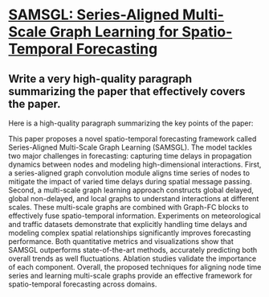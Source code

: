 # [SAMSGL: Series-Aligned Multi-Scale Graph Learning for Spatio-Temporal   Forecasting](https://arxiv.org/abs/2312.02646)

## Write a very high-quality paragraph summarizing the paper that effectively covers the paper.

 Here is a high-quality paragraph summarizing the key points of the paper:

This paper proposes a novel spatio-temporal forecasting framework called Series-Aligned Multi-Scale Graph Learning (SAMSGL). The model tackles two major challenges in forecasting: capturing time delays in propagation dynamics between nodes and modeling high-dimensional interactions. First, a series-aligned graph convolution module aligns time series of nodes to mitigate the impact of varied time delays during spatial message passing. Second, a multi-scale graph learning approach constructs global delayed, global non-delayed, and local graphs to understand interactions at different scales. These multi-scale graphs are combined with Graph-FC blocks to effectively fuse spatio-temporal information. Experiments on meteorological and traffic datasets demonstrate that explicitly handling time delays and modeling complex spatial relationships significantly improves forecasting performance. Both quantitative metrics and visualizations show that SAMSGL outperforms state-of-the-art methods, accurately predicting both overall trends as well fluctuations. Ablation studies validate the importance of each component. Overall, the proposed techniques for aligning node time series and learning multi-scale graphs provide an effective framework for spatio-temporal forecasting across domains.
